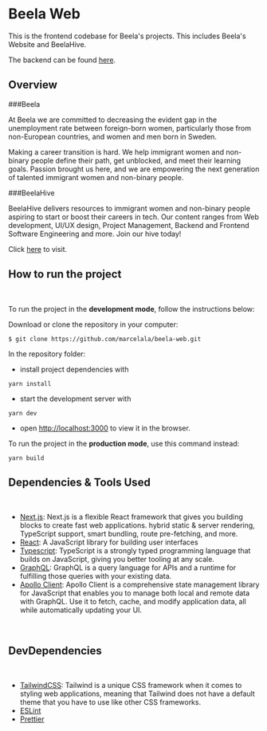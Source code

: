 
# Beela Web

This is the frontend codebase for Beela's projects. This includes Beela's Website and BeelaHive.

The backend can be found [here](https://github.com/marcelala/beela-be).


## Overview

###Beela

At Beela we are committed to decreasing the evident gap in the unemployment rate between foreign-born women, particularly those from non-European countries, and women and men born in Sweden.

Making a career transition is hard. We help immigrant women and non-binary people define their path, get unblocked, and meet their learning goals. Passion brought us here, and we are empowering the next generation of talented immigrant women and non-binary people.

###BeelaHive

BeelaHive delivers resources to immigrant women and non-binary people aspiring to start or boost their careers in tech. Our content ranges from Web development, UI/UX design, Project Management, Backend and Frontend Software Engineering and more. Join our hive today!

Click [here](https://beela-web.vercel.app/) to visit.


## How to run the project

<br/>

To run the project in the **development mode**, follow the instructions below:

Download or clone the repository in your computer:

```
$ git clone https://github.com/marcelala/beela-web.git
```

In the repository folder:

- install project dependencies with

```
yarn install
```

- start the development server with

```
yarn dev
```

- open [http://localhost:3000](http://localhost:3000) to view it in the browser.

To run the project in the **production mode**, use this command instead:

```
yarn build 
```

## Dependencies & Tools Used

<br/>

- [Next.js](https://nextjs.org/learn/foundations/about-nextjs): Next.js is a flexible React framework that gives you building blocks to create fast web applications. hybrid static & server rendering, TypeScript support, smart bundling, route pre-fetching, and more.
- [React](https://reactjs.org/): A JavaScript library for building user interfaces
- [Typescript](https://www.typescriptlang.org/): TypeScript is a strongly typed programming language that builds on JavaScript, giving you better tooling at any scale.
- [GraphQL](https://graphql.org/): GraphQL is a query language for APIs and a runtime for fulfilling those queries with your existing data.
- [Apollo Client](https://www.apollographql.com/docs/react/): Apollo Client is a comprehensive state management library for JavaScript that enables you to manage both local and remote data with GraphQL. Use it to fetch, cache, and modify application data, all while automatically updating your UI.


<br/>

## DevDependencies

<br/>

- [TailwindCSS](https://tailwindcss.com/): Tailwind is a unique CSS framework when it comes to styling web applications, meaning that Tailwind does not have a default theme that you have to use like other CSS frameworks.
- [ESLint](https://eslint.org/)
- [Prettier](https://prettier.io/)

<br/>